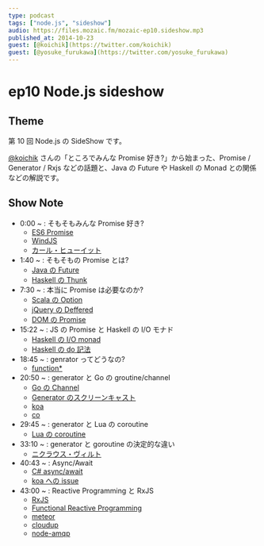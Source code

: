 ```yaml
---
type: podcast
tags: ["node.js", "sideshow"]
audio: https://files.mozaic.fm/mozaic-ep10.sideshow.mp3
published_at: 2014-10-23
guest: [@koichik](https://twitter.com/koichik)
guest: [@yosuke_furukawa](https://twitter.com/yosuke_furukawa)
---
```


# ep10 Node.js sideshow

## Theme

第 10 回 Node.js の SideShow です。

[@koichik](https://twitter.com/koichik) さんの「ところでみんな Promise 好き?」から始まった、Promise / Generator / Rxjs などの話題と、Java の Future や Haskell の Monad との関係などの解説です。


## Show Note

- 0:00 ~ : そもそもみんな Promise 好き?
  - [ES6 Promise](http://people.mozilla.org/%7Ejorendorff/es6-draft.html%23sec-promise-objects)
  - [WindJS](http://try.buildwinjs.com/)
  - [カール・ヒューイット](http://ja.wikipedia.org/wiki/%25E3%2582%25AB%25E3%2583%25BC%25E3%2583%25AB%25E3%2583%25BB%25E3%2583%2592%25E3%2583%25A5%25E3%2583%25BC%25E3%2582%25A4%25E3%2583%2583%25E3%2583%2588)
- 1:40 ~ : そもそもの Promise とは?
  - [Java の Future](http://docs.oracle.com/javase/7/docs/api/java/util/concurrent/Future.html)
  - [Haskell の Thunk](http://www.haskell.org/haskellwiki/Thunk)
- 7:30 ~ : 本当に Promise は必要なのか?
  - [Scala の Option](http://www.scala-lang.org/api/current/scala/Option.html)
  - [jQuery の Deffered](http://api.jquery.com/category/deferred-object/)
  - [DOM の Promise](https://dom.spec.whatwg.org/%23promises)
- 15:22 ~ : JS の Promise と Haskell の I/O モナド
  - [Haskell の I/O monad](http://www.haskell.org/haskellwiki/IO_inside%23Dark_side_of_IO_monad)
  - [Haskell の do 記法](http://en.wikibooks.org/wiki/Haskell/Syntactic_sugar%23Do_and_proc_notation)
- 18:45 ~ : genrator ってどうなの?
  - [function\*](https://developer.mozilla.org/en-US/docs/Web/JavaScript/Reference/Statements/function%2A)
- 20:50 ~ : generator と Go の groutine/channel
  - [Go の Channel](http://golang.org/ref/spec%23Channel_types)
  - [Generator のスクリーンキャスト](http://jxck.hatenablog.com/entry/2014-01-12/generator-screencaset)
  - [koa](http://koajs.com/%2522%2522)
  - [co](https://github.com/tj/co)
- 29:45 ~ : generator と Lua の coroutine
  - [Lua の coroutine](http://www.lua.org/manual/5.2/manual.html%232.6)
- 33:10 ~ : generator と goroutine の決定的な違い
  - [ニクラウス・ヴィルト](http://ja.wikipedia.org/wiki/%25E3%2583%258B%25E3%2582%25AF%25E3%2583%25A9%25E3%2582%25A6%25E3%2582%25B9%25E3%2583%25BB%25E3%2583%25B4%25E3%2582%25A3%25E3%2583%25AB%25E3%2583%2588)
- 40:43 ~ : Async/Await
  - [C# async/await](http://msdn.microsoft.com/ja-jp/library/hh191443.aspx)
  - [koa への issue](https://github.com/koajs/koa/issues/339)
- 43:00 ~ : Reactive Programming と RxJS
  - [RxJS](http://reactive-extensions.github.io/RxJS/)
  - [Functional Reactive Programming](http://en.wikipedia.org/wiki/Functional_reactive_programming)
  - [meteor](https://www.meteor.com/)
  - [cloudup](https://cloudup.com/)
  - [node-amqp](https://www.npmjs.org/package/amqp)